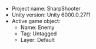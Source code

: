 <!-- UNITY CODE ASSIST INSTRUCTIONS START -->
- Project name: SharpShooter
- Unity version: Unity 6000.0.27f1
- Active game object:
  - Name: Enemy
  - Tag: Untagged
  - Layer: Default
<!-- UNITY CODE ASSIST INSTRUCTIONS END -->